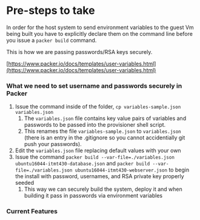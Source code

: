 # Pre-steps to take
In order for the host system to send environment variables to the guest Vm being built you have to explicitly declare them on the command line before you issue a ```packer build``` command.

This is how we are passing passwords/RSA keys securely.

[https://www.packer.io/docs/templates/user-variables.html](https://www.packer.io/docs/templates/user-variables.html)

### What we need to set username and passwords securely in Packer
1) Issue the command inside of the folder, ```cp variables-sample.json variables.json```
    1) The ```variables.json``` file contains key value pairs of variables and passwords to be passed into the provisioner shell script.
    1) This renames the file ```variables-sample.json``` to ```variables.json```  (there is an entry in the .gitignore so you cannot accidentially git push your passwords).
1) Edit the ```variables.json``` file replacing default values with your own    
1) Issue the command ```packer build --var-file=./variables.json ubuntu16044-itmt430-database.json``` and ```packer build --var-file=./variables.json ubuntu16044-itmt430-webserver.json``` to begin the install with password, usernames, and RSA private key properly seeded
    1) This way we can securely build the system, deploy it and when building it pass in passwords via environment variables

### Current Features

